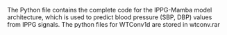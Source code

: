 The Python file contains the complete code for the IPPG-Mamba model architecture, which is used to predict blood pressure (SBP, DBP) values from IPPG signals.
The python files for WTConv1d are stored in wtconv.rar
